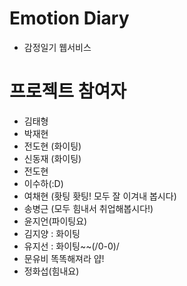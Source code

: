 # Emotion Diary

- 감정일기 웹서비스

# 프로젝트 참여자

- 김태형
- 박재현
- 전도현 (화이팅)
- 신동재 (화이팅)
- 전도현
- 이수하(:D)
- 여채현 (홧팅 홧팅! 모두 잘 이겨내 봅시다)
- 송병근 (모두 힘내서 취업해봅시다!)
- 윤지언(파이팅요)
- 김지양 : 화이팅
- 유지선 : 화이팅~~(/0-0)/
- 문유비 똑똑해져라 얍!
- 정화섭(힘내요)
